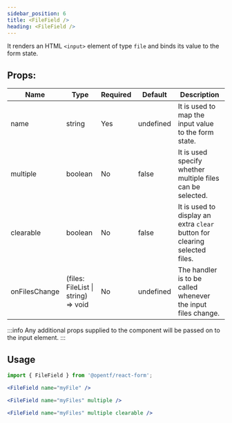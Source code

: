 ```yaml
---
sidebar_position: 6
title: <FileField />
heading: <FileField />
---
```


It renders an HTML `<input>` element of type `file` and binds its value to the form state.

## Props:

| Name          | Type                                | Required | Default   | Description                                                                |
| ------------- | ----------------------------------- | -------- | --------- | -------------------------------------------------------------------------- |
| name          | string                              | Yes      | undefined | It is used to map the input value to the form state.                       |
| multiple      | boolean                             | No       | false     | It is used specify whether multiple files can be selected.                 |
| clearable     | boolean                             | No       | false     | It is used to display an extra `clear` button for clearing selected files. |
| onFilesChange | (files: FileList \| string) => void | No       | undefined | The handler is to be called whenever the input files change.               |

:::info
Any additional props supplied to the component will be passed on to the input element.
:::

## Usage

```jsx
import { FileField } from '@opentf/react-form';

<FileField name="myFile" />

<FileField name="myFiles" multiple />

<FileField name="myFiles" multiple clearable />
```
